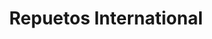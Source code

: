 ---
title: "Repuetos International"
url: /mazatenango/repuetos-international/
shop: reparación de automóviles
---